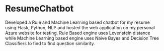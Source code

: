 # ResumeChatbot
Developed a Rule and Machine Learning based chatbot for my resume using Flask, Python, NLP and hosted the web application on my personal Azure website for testing.
Rule Based engine uses Levenstein distance while Machine Learning based engine uses Naive Bayes and Decision Tree Classifiers to find  to find question similarity.
